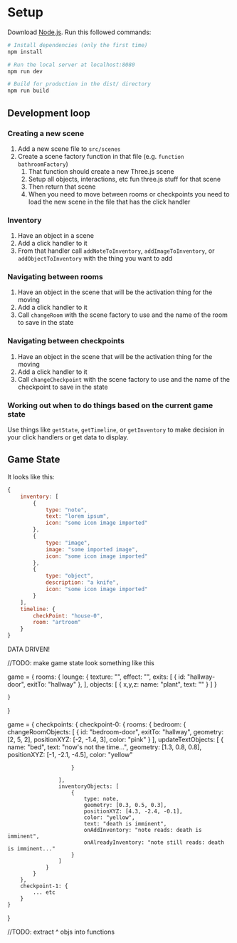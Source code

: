 # Setup
Download [Node.js](https://nodejs.org/en/download/).
Run this followed commands:

``` bash
# Install dependencies (only the first time)
npm install

# Run the local server at localhost:8080
npm run dev

# Build for production in the dist/ directory
npm run build
```

## Development loop

### Creating a new scene

1. Add a new scene file to `src/scenes`
2. Create a scene factory function in that file (e.g. `function bathroomFactory`)
    1. That function should create a new Three.js scene
    2. Setup all objects, interactions, etc fun three.js stuff for that scene
    3. Then return that scene
    4. When you need to move between rooms or checkpoints you need to load the new scene in the file that has the click handler

### Inventory

1. Have an object in a scene
2. Add a click handler to it
3. From that handler call `addNoteToInventory`, `addImageToInventory`, or `addObjectToInventory` with the thing you want to add

### Navigating between rooms

1. Have an object in the scene that will be the activation thing for the moving
2. Add a click handler to it
3. Call `changeRoom` with the scene factory to use and the name of the room to save in the state

### Navigating between checkpoints

1. Have an object in the scene that will be the activation thing for the moving
2. Add a click handler to it
3. Call `changeCheckpoint` with the scene factory to use and the name of the checkpoint to save in the state

### Working out when to do things based on the current game state

Use things like `getState`, `getTimeline`, or `getInventory` to make decision in your click handlers or get data to display.

## Game State

It looks like this:

```js
{
    inventory: [
        {
            type: "note",
            text: "lorem ipsum",
            icon: "some icon image imported"
        },
        {
            type: "image",
            image: "some imported image",
            icon: "some icon image imported"
        },
        {
            type: "object",
            description: "a knife",
            icon: "some icon image imported"
        }
    ],
    timeline: {
        checkPoint: "house-0",
        room: "artroom"
    }
}
```

DATA DRIVEN! 

//TODO: make game state look something like this

game = {
    rooms: {
        lounge: {
            texture: "",
            effect: "",
            exits: [
                {
                    id: "hallway-door",
                    exitTo: "hallway"
                },
            ],
            objects: [
               {
                x,y,z:
                name:  "plant",
                text: ""
               } 
            ]
        }

    }
}

game = {
    checkpoints: {
        checkpoint-0: {
            rooms: {
                bedroom: {
                    changeRoomObjects: [
                        {
                            id: "bedroom-door",
                            exitTo: "hallway",
                            geometry: [2, 5, 2],
                            positionXYZ: [-2, -1.4, 3],
                            color: "pink"
                        }
                    ],
                    updateTextObjects: [
                        {
                            name: "bed",
                            text: "now's not the time...",
                            geometry: [1.3, 0.8, 0.8],
                            positionXYZ: [-1, -2.1, -4.5],
                            color: "yellow"

                        }

                    ],
                    inventoryObjects: [
                        {
                            type: note,
                            geometry: [0.3, 0.5, 0.3],
                            positionXYZ: [4.3, -2.4, -0.1],
                            color: "yellow",
                            text: "death is imminent",
                            onAddInventory: "note reads: death is imminent",
                            onAlreadyInventory: "note still reads: death is imminent..."
                        }
                    ]
                }
            }
        },
        checkpoint-1: {
            ... etc
        }
    }
}

//TODO: extract ^ objs into functions

